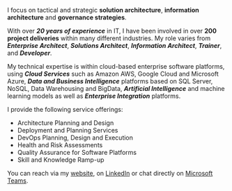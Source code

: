 I focus on tactical and strategic **solution architecture**, **information architecture** and **governance strategies**.

With over _**20 years of experience**_ in IT, I have been involved in over **200 project deliveries** within many different industries. My role varies from _**Enterprise Architect**_, _**Solutions Architect**_, _**Information Architect**_, _**Trainer**_, and _**Developer**_.

My technical expertise is within cloud-based enterprise software platforms, using _**Cloud Services**_ such as Amazon AWS, Google Cloud and Microsoft Azure, _**Data and Business Intelligence**_ platforms based on SQL Server, NoSQL, Data Warehousing and BigData, _**Artificial Intelligence**_ and machine learning models as well as _**Enterprise Integration**_ platforms.

I provide the following service offerings:

- Architecture Planning and Design
- Deployment and Planning Services
- DevOps Planning, Design and Execution
- Health and Risk Assessments
- Quality Assurance for Software Platforms
- Skill and Knowledge Ramp-up

You can reach via my [website](https://lekman.com/tobias), on [LinkedIn](https://linkedin.com/in/lekman) or chat directly on [Microsoft Teams](https://teams.microsoft.com/l/chat/0/0?users=tobias@lekman.com).

